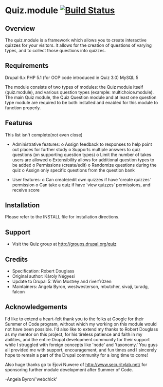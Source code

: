 Quiz.module [![Build Status](https://travis-ci.org/andytruong/quiz.svg?branch=quiz-entity)](https://travis-ci.org/andytruong/quiz)
====

Overview
--------
The quiz.module is a framework which allows you to create interactive quizzes 
for your visitors. It allows for the creation of questions of varying types, and
to collect those questions into quizzes. 


Requirements
------------
Drupal 6.x
PHP 5.1 (for OOP code introduced in Quiz 3.0)
MySQL 5

The module consists of two types of modules: the Quiz module itself 
(quiz.module), and various question types (example: multichoice.module). The 
main Quiz module, the Quiz Question module and at least one question type module 
are required to be both installed and enabled for this module to function properly.


Features
--------
This list isn't complete(not even close)

 - Administrative features:
    o Assign feedback to responses to help point out places for further study
    o Supports multiple answers to quiz questions (on supporting question types)
    o Limit the number of takes users are allowed
    o Extensibility allows for additional question types to be added
    o Permissions (create/edit)
    o Randomize questions during the quiz
    o Assign only specific questions from the question bank

 - User features:
   o Can create/edit own quizzes if have 'create quizzes' permission
   o Can take a quiz if have 'view quizzes' permissions, and receive score


Installation
------------
Please refer to the INSTALL file for installation directions.


Support
-------
- Visit the Quiz group at http://groups.drupal.org/quiz


Credits
-------
- Specification:      Robert Douglass
- Original author:    Károly Négyesi
- Update to Drupal 5: Wim Mostrey and riverfr0zen
- Maintainers: Angela Byron, westwesterson, mbutcher, sivaji, turadg, falcon


Acknowledgements
----------------
I'd like to extend a heart-felt thank you to the folks at Google for their 
Summer of Code program, without which my working on this module would not have 
been possible. I'd also like to extend my thanks to Robert Douglass as my mentor 
on this project, for his tireless patience and faith in my abilities, and the 
entire Drupal development community for their support while I struggled with
foreign concepts like 'node' and 'taxonomy.' You guys all provided me with 
support, encouragement, and fun times and I sincerely hope to remain a part of 
the Drupal community for a long time to come!

Also huge thanks go to Ejovi Nuwere of http://www.securitylab.net/ for 
sponsoring further module development after Summer of Code.

-Angela Byron/'webchick'
